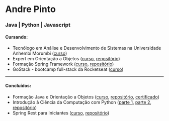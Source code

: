 # Andre Pinto
### Java | Python | Javascript
#### Cursando:
* Tecnólogo em Análise e Desenvolvimento de Sistemas na Universidade Anhembi Morumbi ([curso](https://portal.anhembi.br/graduacao/cursos/tecnologia-em-analise-e-desenvolvimento-de-sistemas/))
* Expert em Orientação a Objetos ([curso](https://cursos.alura.com.br/formacao-expert-em-orientacao-a-objetos), [repositório](https://github.com/andre6293/Alura-Expert-em-Orientacao-a-Objetos))
* Formação Spring Framework ([curso](https://cursos.alura.com.br/formacao-spring-framework), [repositório](https://github.com/andre6293/Alura-Spring-Framework))
* GoStack - bootcamp full-stack da Rocketseat ([curso](https://pages.rocketseat.com.br/gostack))

<!---, [repositório](https://github.com/andre6293/Rocketseat-GoStack))
* Node.js com Express ([curso](https://cursos.alura.com.br/formacao-node-js-12))
, [certificado]()) --->

---

#### Concluídos:
* Formação Java e Orientação a Objetos ([curso](https://cursos.alura.com.br/formacao-java), [repositório](https://github.com/andre6293/Alura-Java-e-Orientacao-a-Objetos), [certificado](https://cursos.alura.com.br/degree/certificate/194c4ae4-72fc-49a8-be27-813002b926d8))
* Introdução à Ciência da Computação com Python ([parte 1](https://www.coursera.org/learn/ciencia-computacao-python-conceitos), [parte 2](https://www.coursera.org/learn/ciencia-computacao-python-conceitos-2), [repositório](https://github.com/andre6293/Introducao-a-Computacao))<br>
* Spring Rest para Iniciantes ([curso](https://cafe.algaworks.com/spring-rest-para-iniciantes-v2/), [repositório](https://github.com/andre6293/OSWorks-api))
